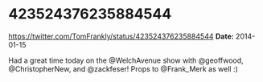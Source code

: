 # 423524376235884544
https://twitter.com/TomFrankly/status/423524376235884544
**Date:** 2014-01-15

Had a great time today on the @WelchAvenue show with @geoffwood, @ChristopherNew, and @zackfeser! Props to @Frank_Merk as well :)
